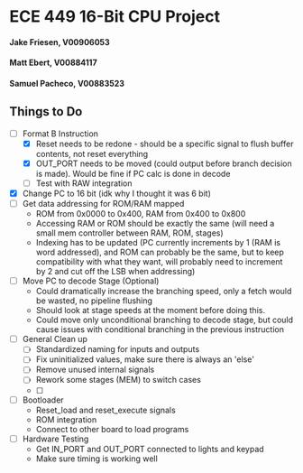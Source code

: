 # ECE 449 16-Bit CPU Project
#### Jake Friesen, V00906053
#### Matt Ebert, V00884117
#### Samuel Pacheco, V00883523

## Things to Do
- [ ] Format B Instruction
    - [x] Reset needs to be redone - should be a specific signal to flush buffer contents, not reset everything
    - [x] OUT_PORT needs to be moved (could output before branch decision is made). Would be fine if PC calc is done in decode
    - [ ] Test with RAW integration
- [x] Change PC to 16 bit (idk why I thought it was 6 bit)
- [ ] Get data addressing for ROM/RAM mapped
    - ROM from 0x0000 to 0x400, RAM from 0x400 to 0x800
    - Accessing RAM or ROM should be exactly the same (will need a small mem controller between RAM, ROM, stages)
    - Indexing has to be updated (PC currently increments by 1 (RAM is word addressed), and ROM can probably be the same, but to keep compatibility with what they want, will probably need to increment by 2 and cut off the LSB when addressing)
- [ ] Move PC to decode Stage (Optional)
    - Could dramatically increase the branching speed, only a fetch would be wasted, no pipeline flushing 
    - Should look at stage speeds at the moment before doing this.
    - Could move only unconditional branching to decode stage, but could cause issues with conditional branching in the previous instruction
- [ ] General Clean up
    - [ ] Standardized naming for inputs and outputs
    - [ ] Fix uninitialized values, make sure there is always an 'else'
    - [ ] Remove unused internal signals
    - [ ] Rework some stages (MEM) to switch cases
    - [ ] 
- [ ] Bootloader
    - Reset_load and reset_execute signals
    - ROM integration
    - Connect to other board to load programs
- [ ] Hardware Testing
    - Get IN_PORT and OUT_PORT connected to lights and keypad
    - Make sure timing is working well
    


